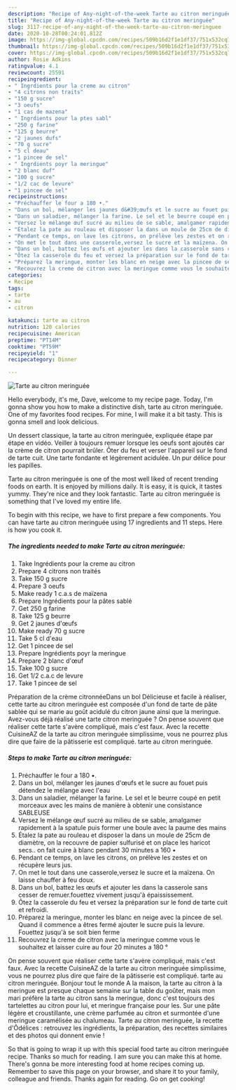 ```yaml
---
description: "Recipe of Any-night-of-the-week Tarte au citron meringuée"
title: "Recipe of Any-night-of-the-week Tarte au citron meringuée"
slug: 3117-recipe-of-any-night-of-the-week-tarte-au-citron-meringuee
date: 2020-10-28T00:24:01.812Z
image: https://img-global.cpcdn.com/recipes/509b16d2f1e1df37/751x532cq70/tarte-au-citron-meringuee-photo-principale-de-la-recette.jpg
thumbnail: https://img-global.cpcdn.com/recipes/509b16d2f1e1df37/751x532cq70/tarte-au-citron-meringuee-photo-principale-de-la-recette.jpg
cover: https://img-global.cpcdn.com/recipes/509b16d2f1e1df37/751x532cq70/tarte-au-citron-meringuee-photo-principale-de-la-recette.jpg
author: Rosie Adkins
ratingvalue: 4.1
reviewcount: 25591
recipeingredient:
- " Ingrdients pour la creme au citron"
- "4 citrons non traits"
- "150 g sucre"
- "3 oeufs"
- "1 cas de mazena"
- " Ingrdients pour la ptes sabl"
- "250 g farine"
- "125 g beurre"
- "2 jaunes dufs"
- "70 g sucre"
- "5 cl deau"
- "1 pincee de sel"
- " Ingrdients poyr la meringue"
- "2 blanc duf"
- "100 g sucre"
- "1/2 cac de levure"
- "1 pincee de sel"
recipeinstructions:
- "Préchauffer le four a 180 •."
- "Dans un bol, mélanger les jaunes d&#39;œufs et le sucre au fouet puis détendez le mélange avec l&#39;eau"
- "Dans un saladier, mélanger la farine. Le sel et le beurre coupé en petit morceaux avec les mains de manière à obtenir une consistance SABLEUSE"
- "Versez le mélange œuf sucré au milieu de se sable, amalgamer rapidement à la spatule puis former une boule avec la paume des mains"
- "Étalez la pate au rouleau et disposer la dans un moule de 25cm de diamètre, on la recouvre de papier sulfurisé et on place les haricot secs.. on fait cuire à blanc pendant 30 minutes a 160 •"
- "Pendant ce temps, on lave les citrons, on prélève les zestes et on récupère leurs jus."
- "On met le tout dans une casserole,versez le sucre et la maïzena. On laisse chauffer à feu doux."
- "Dans un bol, battez les œufs et ajouter les dans la casserole sans cesser de remuer.fouettez vivement jusqu&#39;à épaississement."
- "Ôtez la casserole du feu et versez la préparation sur le fond de tarte cuit et refroidi."
- "Préparez la meringue, monter les blanc en neige avec la pincee de sel. Quand il commence a êtres fermé ajouter le sucre puis la levure. Fouettez jusqu&#39;à se soit bien ferme"
- "Recouvrez la creme de citron avec la meringue comme vous le souhaitez et laisser cuire au four 20 minutes a 180 °"
categories:
- Recipe
tags:
- tarte
- au
- citron

katakunci: tarte au citron 
nutrition: 120 calories
recipecuisine: American
preptime: "PT14M"
cooktime: "PT59M"
recipeyield: "1"
recipecategory: Dinner

---
```



![Tarte au citron meringuée](https://img-global.cpcdn.com/recipes/509b16d2f1e1df37/751x532cq70/tarte-au-citron-meringuee-photo-principale-de-la-recette.jpg)

Hello everybody, it's me, Dave, welcome to my recipe page. Today, I'm gonna show you how to make a distinctive dish, tarte au citron meringuée. One of my favorites food recipes. For mine, I will make it a bit tasty. This is gonna smell and look delicious.

Un dessert classique, la tarte au citron meringuée, expliquée étape par étape en vidéo. Veiller à toujours remuer lorsque les oeufs sont ajoutés car la crème de citron pourrait brûler. Ôter du feu et verser l&#39;appareil sur le fond de tarte cuit. Une tarte fondante et légèrement acidulée. Un pur délice pour les papilles.

Tarte au citron meringuée is one of the most well liked of recent trending foods on earth. It is enjoyed by millions daily. It is easy, it is quick, it tastes yummy. They're nice and they look fantastic. Tarte au citron meringuée is something that I've loved my entire life.


To begin with this recipe, we have to first prepare a few components. You can have tarte au citron meringuée using 17 ingredients and 11 steps. Here is how you cook it.

<!--inarticleads1-->

##### The ingredients needed to make Tarte au citron meringuée:

1. Take  Ingrédients pour la creme au citron
1. Prepare 4 citrons non traités
1. Take 150 g sucre
1. Prepare 3 oeufs
1. Make ready 1 c.a.s de maïzena
1. Prepare  Ingrédients pour la pâtes sablé
1. Get 250 g farine
1. Take 125 g beurre
1. Get 2 jaunes d&#39;œufs
1. Make ready 70 g sucre
1. Take 5 cl d&#39;eau
1. Get 1 pincee de sel
1. Prepare  Ingrédients poyr la meringue
1. Prepare 2 blanc d&#39;œuf
1. Take 100 g sucre
1. Get 1/2 c.a.c de levure
1. Take 1 pincee de sel


Préparation de la crème citronnéeDans un bol Délicieuse et facile à réaliser, cette tarte au citron meringuée est composée d&#39;un fond de tarte de pâte sablée qui se marie au goût acidulé du citron jaune ainsi que la meringue. Avez-vous déjà réalisé une tarte citron meringuée ? On pense souvent que réaliser cette tarte s&#39;avère compliqué, mais c&#39;est faux. Avec la recette CuisineAZ de la tarte au citron meringuée simplissime, vous ne pourrez plus dire que faire de la pâtisserie est compliqué. tarte au citron meringuée. 

<!--inarticleads2-->

##### Steps to make Tarte au citron meringuée:

1. Préchauffer le four a 180 •.
1. Dans un bol, mélanger les jaunes d&#39;œufs et le sucre au fouet puis détendez le mélange avec l&#39;eau
1. Dans un saladier, mélanger la farine. Le sel et le beurre coupé en petit morceaux avec les mains de manière à obtenir une consistance SABLEUSE
1. Versez le mélange œuf sucré au milieu de se sable, amalgamer rapidement à la spatule puis former une boule avec la paume des mains
1. Étalez la pate au rouleau et disposer la dans un moule de 25cm de diamètre, on la recouvre de papier sulfurisé et on place les haricot secs.. on fait cuire à blanc pendant 30 minutes a 160 •
1. Pendant ce temps, on lave les citrons, on prélève les zestes et on récupère leurs jus.
1. On met le tout dans une casserole,versez le sucre et la maïzena. On laisse chauffer à feu doux.
1. Dans un bol, battez les œufs et ajouter les dans la casserole sans cesser de remuer.fouettez vivement jusqu&#39;à épaississement.
1. Ôtez la casserole du feu et versez la préparation sur le fond de tarte cuit et refroidi.
1. Préparez la meringue, monter les blanc en neige avec la pincee de sel. Quand il commence a êtres fermé ajouter le sucre puis la levure. Fouettez jusqu&#39;à se soit bien ferme
1. Recouvrez la creme de citron avec la meringue comme vous le souhaitez et laisser cuire au four 20 minutes a 180 °


On pense souvent que réaliser cette tarte s&#39;avère compliqué, mais c&#39;est faux. Avec la recette CuisineAZ de la tarte au citron meringuée simplissime, vous ne pourrez plus dire que faire de la pâtisserie est compliqué. tarte au citron meringuée. Bonjour tout le monde A la maison, la tarte au citron à la meringue est presque chaque semaine sur la table du goûter, mais mon mari préfère la tarte au citron sans la meringue, donc c&#39;est toujours des tartelettes au citron pour lui, et meringue française pour les. Sur une pâte légère et croustillante, une crème parfumée au citron et surmontée d&#39;une meringue caramélisée au chalumeau. Tarte au citron meringuée, la recette d&#39;Ôdélices : retrouvez les ingrédients, la préparation, des recettes similaires et des photos qui donnent envie ! 

So that is going to wrap it up with this special food tarte au citron meringuée recipe. Thanks so much for reading. I am sure you can make this at home. There's gonna be more interesting food at home recipes coming up. Remember to save this page on your browser, and share it to your family, colleague and friends. Thanks again for reading. Go on get cooking!
